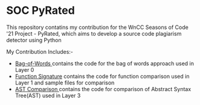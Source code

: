 # SOC PyRated 
<p>This repository contatins my contribution for the WnCC Seasons of Code '21 Project - PyRated, which aims to develop a source code plagiarism detector using Python</p>

<p>My Contribution Includes:-</p>
	<ul>
	<li><a href="https://github.com/Vipinochiramani73/PyRated_SOC/tree/main/Bag_of_Words"> Bag-of-Words </a>contains the code for the bag of words approach used in Layer 0</li>
	<li><a href="https://github.com/Vipinochiramani73/PyRated_SOC/tree/main/Function_Signature">Function Signature</a> contains the code for function comparison used in Layer 1 and sample files for comparison </li>
	<li> <a href="https://github.com/Vipinochiramani73/PyRated_SOC/tree/main/AST_comparison">AST Comparison </a> contains the code for comparison of Abstract Syntax Tree(AST) used in Layer 3</li>
	</ul>
